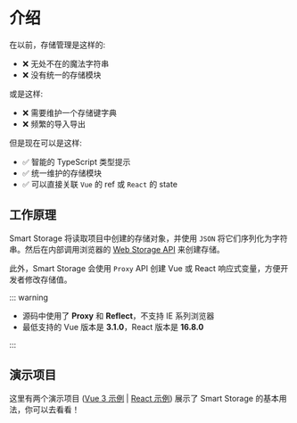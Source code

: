 # 介绍

在以前，存储管理是这样的:

- ❌ 无处不在的魔法字符串
- ❌ 没有统一的存储模块

或是这样:

- ❌ 需要维护一个存储键字典
- ❌ 频繁的导入导出

但是现在可以是这样:

- ✅ 智能的 TypeScript 类型提示
- ✅ 统一维护的存储模块
- ✅ 可以直接关联 `Vue` 的 ref 或 `React` 的 state

## 工作原理

Smart Storage 将读取项目中创建的存储对象，并使用 `JSON` 将它们序列化为字符串。然后在内部调用浏览器的 [Web Storage API](https://developer.mozilla.org/zh-CN/docs/Web/API/Web_Storage_API) 来创建存储。

此外，Smart Storage 会使用 `Proxy` API 创建 Vue 或 React 响应式变量，方便开发者修改存储值。

::: warning

- 源码中使用了 **Proxy** 和 **Reflect**，不支持 IE 系列浏览器
- 最低支持的 Vue 版本是 **3.1.0**，React 版本是 **16.8.0**

:::

## 演示项目

这里有两个演示项目 ([Vue 3 示例](https://northwang-lucky.github.io/smart-storage/vue-demo/) | [React 示例](https://northwang-lucky.github.io/smart-storage/react-demo/)) 展示了 Smart Storage 的基本用法，你可以去看看！

